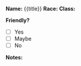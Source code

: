**Name:**  {{title}}
**Race:**
**Class:**

**Friendly?** 
- [ ] Yes
- [ ] Maybe
- [ ] No

**Notes:**



